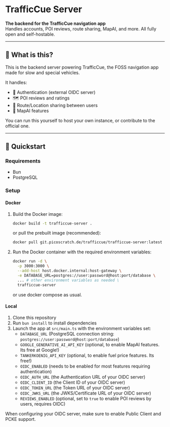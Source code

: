 # TrafficCue Server

**The backend for the TrafficCue navigation app**  
Handles accounts, POI reviews, route sharing, MapAI, and more. All fully open and self-hostable.

---

## 🔧 What is this?

This is the backend server powering TrafficCue, the FOSS navigation app made for slow and special vehicles.

It handles:

- 🔐 Authentication (external OIDC server)
- 🗺️ POI reviews and ratings
- 🔗 Route/Location sharing between users
- 🧠 MapAI features

You can run this yourself to host your own instance, or contribute to the official one.

---

## 🚀 Quickstart

### Requirements

- Bun
- PostgreSQL

### Setup

#### Docker

1. Build the Docker image:
   ```bash
   docker build -t trafficcue-server .
   ```
   or pull the prebuilt image (recommended):
   ```bash
   docker pull git.picoscratch.de/trafficcue/trafficcue-server:latest
   ```
2. Run the Docker container with the required environment variables:
   ```bash
   docker run -d \
     -p 3000:3000 \
   	 --add-host host.docker.internal:host-gateway \
     -e DATABASE_URL=postgres://user:password@host:port/database \
   	 ... # other environment variables as needed \
     trafficcue-server
   ```
   or use docker compose as usual.

#### Local

1. Clone this repository
2. Run `bun install` to install dependencies
3. Launch the app at `src/main.ts` with the environment variables set:
   - `DATABASE_URL` (PostgreSQL connection string: `postgres://user:password@host:port/database`)
   - `GOOGLE_GENERATIVE_AI_API_KEY` (optional, to enable MapAI features. Its free at Google!)
   - `TANKERKOENIG_API_KEY` (optional, to enable fuel price features. Its free!)
   - `OIDC_ENABLED` (needs to be enabled for most features requiring authentication)
   - `OIDC_AUTH_URL` (the Authentication URL of your OIDC server)
   - `OIDC_CLIENT_ID` (the Client ID of your OIDC server)
   - `OIDC_TOKEN_URL` (the Token URL of your OIDC server)
   - `OIDC_JWKS_URL` (the JWKS/Certificate URL of your OIDC server)
   - `REVIEWS_ENABLED` (optional, set to `true` to enable POI reviews by users, requires OIDC)

When configuring your OIDC server, make sure to enable Public Client and PCKE support.
